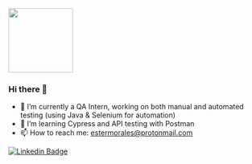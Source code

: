 <img src="https://i.imgur.com/MjGfnya.gif" width="128px">

### Hi there 👋

- 🔭 I’m currently a QA Intern, working on both manual and automated testing (using Java & Selenium for automation)
- 🌱 I’m learning Cypress and API testing with Postman
- 📫 How to reach me: [estermorales@protonmail.com](mailto:estermorales@protonmail.com)

 [![Linkedin Badge](https://img.shields.io/badge/-LinkedIn-blue?style=flat-square&logo=Linkedin&logoColor=white&link=https://www.linkedin.com/in/estermmorales)](https://www.linkedin.com/in/estermmorales)
 
<!--
**estermmorales/estermmorales** is a ✨ _special_ ✨ repository because its `README.md` (this file) appears on your GitHub profile.

Here are some ideas to get you started:

- 🔭 I’m currently working on ...
- 🌱 I’m currently learning ...
- 👯 I’m looking to collaborate on ...
- 🤔 I’m looking for help with ...
- 💬 Ask me about ...
- 📫 How to reach me: ...
- 😄 Pronouns: ...
- ⚡ Fun fact: ...
-->

